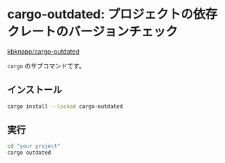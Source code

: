 # cargo-outdated: プロジェクトの依存クレートのバージョンチェック

[kbknapp/cargo-outdated](https://github.com/kbknapp/cargo-outdated)

`cargo` のサブコマンドです。

## インストール

```bash
cargo install --locked cargo-outdated
```

## 実行

```bash
cd "your project"
cargo outdated
```
